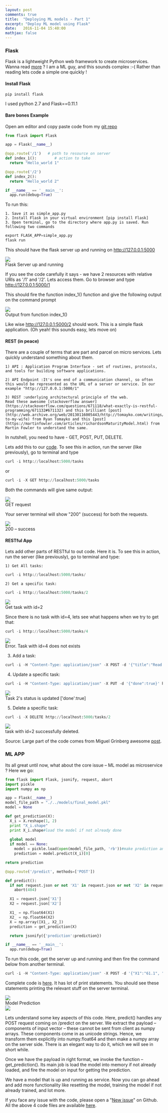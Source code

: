 ```yaml
---
layout: post
comments: true
title:  "Deploying ML models - Part 1"
excerpt: "Deploy ML model using Flask"
date:   2016-11-04 15:40:00
mathjax: false
---
```


### Flask

Flask is a lightweight Python web framework to create microservices. Wanna read [more](https://code.tutsplus.com/tutorials/an-introduction-to-pythons-flask-framework--net-28822) ? I am a ML guy, and this sounds complex :-( Rather than reading lets code a simple one quickly !

#### Install Flask

```python
pip install flask
```

I used python 2.7 and Flask==0.11.1

#### Bare bones Example

Open am editor and copy paste code from my [git repo](https://github.com/anujgupta82/Musings/blob/master/flask/simple_app.py)

```python
from flask import Flask

app = Flask(__name__)

@app.route('/1')   # path to resource on server
def index_1():        # action to take
  return "Hello_world 1"

@app.route('/2')
def index_2():
  return "Hello_world 2"

if __name__ == '__main__':
  app.run(debug=True)
```

To run this:

    1. Save it as simple_app.py    
    2. Install Flask in your virtual environment [pip install Flask]     
    3. Open terminal, go to the directory where app.py is saved. Run following two commands     

```python
export FLASK_APP=simple_app.py
flask run
```

This should have the flask server up and running on http://127.0.0.1:5000

<div class="imgcap">
<img src="/assets/ml_models_1/image_1.png">
<div class="thecap">Flask Server up and running</div>
</div>



If you see the code carefully it says - we have 2 resources with relative URIs as '/1' and '/2'. Lets access them. Go to browser and type http://127.0.0.1:5000/1

This should fire the function index_1() function and give the following output on the command prompt

<div class="imgcap">
<img src="/assets/ml_models_1/image_2.png">
<div class="thecap">Output from function index_1()</div>
</div>

Like wise http://127.0.0.1:5000/2 should work. This is a simple flask application. (Oh yeah! this sounds easy, lets move on)

#### REST (in peace)

There are a couple of terms that are part and parcel on micro services. Lets quickly  understand something about them.

    1) API : Application Program Interface - set of routines, protocols, and tools for building software applications.     

    2) API Endpoint :It's one end of a communication channel, so often this would be represented as the URL of a server or service. In our example "http://127.0.0.1:5000/1"      
    
    3) REST :underlying architectural principle of the web. 
    Read these awesome [stackoverflow answer](https://stackoverflow.com/questions/671118/what-exactly-is-restful-programming/671132#671132) and this brilliant [post](http://web.archive.org/web/20130116005443/http://tomayko.com/writings/rest-to-my-wife) from Ryan Tomayko and this [post](https://martinfowler.com/articles/richardsonMaturityModel.html) from Martin Fowler to understand the same.     

In nutshell, you need to have - GET, POST, PUT, DELETE.

Lets add this to our [code](https://github.com/anujgupta82/Musings/blob/master/flask/RESTful_app.py). To see this in action, run the server (like previously), go to terminal and type

```python
curl -i http://localhost:5000/tasks
```

or 

```python
curl -i -X GET http://localhost:5000/tasks
```

Both the commands will give same output:

<div class="imgcap">
<img src="/assets/ml_models_1/image_3.png">
<div class="thecap">GET request</div>
</div>


Your server terminal will show "200" (success) for both the requests.

<div class="imgcap">
<img src="/assets/ml_models_1/image_4.png">
<div class="thecap">200 – success</div>
</div>

#### **RESTful App**

Lets add other parts of RESTful to out code. Here it is. To see this in action, run the server (like previously), go to terminal and type:

 	1) Get All tasks:    

```python
curl -i http://localhost:5000/tasks/
```         

 	2) Get a specific task:

```python
curl -i http://localhost:5000/tasks/2
```    

<div class="imgcap">
<img src="/assets/ml_models_1/image_5.png">
<div class="thecap">Get task with id=2</div>
</div>    

Since there is no task with id=4, lets see what happens when we try to get that:    

```python
curl -i http://localhost:5000/tasks/4
```

<div class="imgcap">
<img src="/assets/ml_models_1/image_6.png">
<div class="thecap">Error. Task with id=4 does not exists</div>
</div>


3) Add a task:     

```python
curl -i -H "Content-Type: application/json" -X POST -d '{"title":"Read a book"}' http://localhost:5000/tasks/
```     

4) Update a specific task:     

```python
curl -i -H "Content-Type: application/json" -X PUT -d '{"done":true}' http://localhost:5000/tasks/2
``` 
<div class="imgcap">
<img src="/assets/ml_models_1/image_7.png">
<div class="thecap">Task 2's status is updated ['done':true]</div>
</div>     

5) Delete a specific task:     

```python
curl -i -X DELETE http://localhost:5000/tasks/2
```     
<div class="imgcap">
<img src="/assets/ml_models_1/image_8.png">
<div class="thecap">task with id=2 successfully deleted.</div>
</div>

Source: Large part of the code comes from Miguel Grinberg awesome [post](https://blog.miguelgrinberg.com/post/designing-a-restful-api-with-python-and-flask).      

### ML APP

Its all great until now, what about the core issue – ML model as microservice ? Here we go:

```python
from flask import Flask, jsonify, request, abort
import pickle
import numpy as np

app = Flask(__name__)
model_file_path = "./../models/final_model.pkl"
model = None

def get_prediction(X):
  X_i = X.reshape(1, 2)
  print "X_i.shape"
  print X_i.shape#load the model if not already done
  
  global model
  if model == None:
    model = pickle.load(open(model_file_path, 'rb'))#make prediction and return the same
    prediction = model.predict(X_i)[0]

return prediction

@app.route('/predict', methods=['POST'])

def predict():
  if not request.json or not 'X1' in request.json or not 'X2' in request.json:
    abort(404)

  X1 = request.json['X1']
  X2 = request.json['X2']

  X1_ = np.float64(X1)
  X2_ = np.float64(X2)
  X = np.array([X1_, X2_])
  prediction = get_prediction(X)

  return jsonify({'prediction':prediction})

if __name__ == '__main__':
  app.run(debug=True)
``` 

To run this code, get the server up and running and then fire the command below from another terminal.

```python
curl -i -H "Content-Type: application/json" -X POST -d '{"X1":"61.1", "X2":"17.3"}' http://localhost:5000/predict
``` 

Complete code is [here](https://github.com/anujgupta82/Musings/blob/master/flask/ML_app.py). It has lot of print statements. You should see these statements printing the relevant stuff on the server terminal.

<div class="imgcap">
<img src="/assets/ml_models_1/image_9.png">
<div class="thecap">Model Prediction </div>
</div>

<div class="imgcap">
<img src="/assets/ml_models_1/image_10.png">
</div>

Lets understand some key aspects of this code. Here, predict() handles any POST request coming on /predict on the server. We extract the payload – components of input vector – these cannot be sent from client as numpy arrays. These components come in as unicode strings. Hence, we transform them explicitly into numpy.float64 and then make a numpy array on the server side. There is an elegant way to do it, which we will see in short while.

Once we have the payload in right format, we invoke the function – get_prediction(). Its main job is load the model into memory if not already loaded, and fire the model on input for getting the prediction.

We have a model that is up and running as service. Now you can go ahead and add more functionality like resetting the model, training the model if not already trained, and lot more.

If you face any issue with the code, please open a "[New issue](https://github.com/anujgupta82/Musings/issues)" on Github. All the above 4 code files are available [here](https://github.com/anujgupta82/Musings/tree/master/flask).
